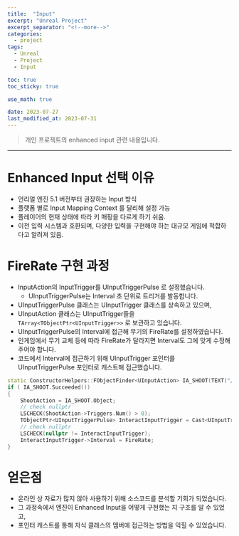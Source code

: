 ```yaml
---
title:  "Input"
excerpt: "Unreal Project"
excerpt_separator: "<!--more-->"
categories:
  - project
tags:
  - Unreal
  - Project
  - Input

toc: true
toc_sticky: true

use_math: true

date: 2023-07-27
last_modified_at: 2023-07-31
---
```

> 개인 프로젝트의 enhanced input 관련 내용입니다.  
---

# Enhanced Input 선택 이유
- 언리얼 엔진 5.1 버전부터 권장하는 Input 방식
- 플랫폼 별로 Input Mapping Context 를 달리해 설정 가능
- 플레이어의 현재 상태에 따라 키 매핑을 다르게 하기 쉬움.
- 이전 입력 시스템과 호환되며, 다양한 입력을 구현해야 하는 대규모 게임에 적합하다고 알려져 있음.





# FireRate 구현 과정
- InputAction의 InputTrigger를 UInputTriggerPulse 로 설정했습니다.
    - UInputTriggerPulse는 Interval 초 단위로 트리거를 발동합니다.
- UInputTriggerPulse 클래스는 UInputTrigger 클래스를 상속하고 있으며,
- UInputAction 클래스는 UInputTrigger들을 ```TArray<TObjectPtr<UInputTrigger>>``` 로 보관하고 있습니다.
- UInputTriggerPulse의 Interval에 접근해 무기의 FireRate를 설정하였습니다.
- 인게임에서 무기 교체 등에 따라 FireRate가 달라지면 Interval도 그에 맞게 수정해 주어야 합니다.
- 코드에서 Interval에 접근하기 위해 UInputTrigger 포인터를 UInputTriggerPulse 포인터로 캐스트해 접근했습니다.

```cpp
static ConstructorHelpers::FObjectFinder<UInputAction> IA_SHOOT(TEXT("/Game/LS/Input/Actions/IA_SHOOT.IA_SHOOT"));
if ( IA_SHOOT.Succeeded())
{
	ShootAction = IA_SHOOT.Object;
    // check nullptr
	LSCHECK(ShootAction->Triggers.Num() > 0);
	TObjectPtr<UInputTriggerPulse> InteractInputTrigger = Cast<UInputTriggerPulse>(ShootAction->Triggers[0]);
    // check nullptr
	LSCHECK(nullptr != InteractInputTrigger);
	InteractInputTrigger->Interval = FireRate;
}
```

# 얻은점
- 온라인 상 자료가 많지 않아 사용하기 위해 소스코드를 분석할 기회가 되었습니다.
- 그 과정속에서 엔진이 Enhanced Input을 어떻게 구현했는 지 구조를 알 수 있었고,
- 포인터 캐스트를 통해 자식 클래스의 멤버에 접근하는 방법을 익힐 수 있었습니다.
